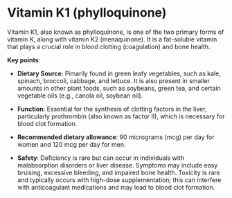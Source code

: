 <!--
source: gpt-3 + jph editing
aka: phylloquinone
tags: vitamins
-->

# Vitamin K1 (phylloquinone)

Vitamin K1, also known as phylloquinone, is one of the two primary forms of vitamin K, along with vitamin K2 (menaquinone). It is a fat-soluble vitamin that plays a crucial role in blood clotting (coagulation) and bone health.

**Key points**:

* **Dietary Source**: Pimarily found in green leafy vegetables, such as kale, spinach, broccoli, cabbage, and lettuce. It is also present in smaller amounts in other plant foods, such as soybeans, green tea, and certain vegetable oils (e.g., canola oil, soybean oil).

* **Function**: Essential for the synthesis of clotting factors in the liver, particularly prothrombin (also known as factor II), which is necessary for blood clot formation.

* **Recommended dietary allowance**: 90 micrograms (mcg) per day for women and 120 mcg per day for men.

* **Safety**: Deficiency is rare but can occur in individuals with malabsorption disorders or liver disease. Symptoms may include easy bruising, excessive bleeding, and impaired bone health. Toxicity is rare and typically occurs with high-dose supplementation; this can interfere with anticoagulant medications and may lead to blood clot formation.
